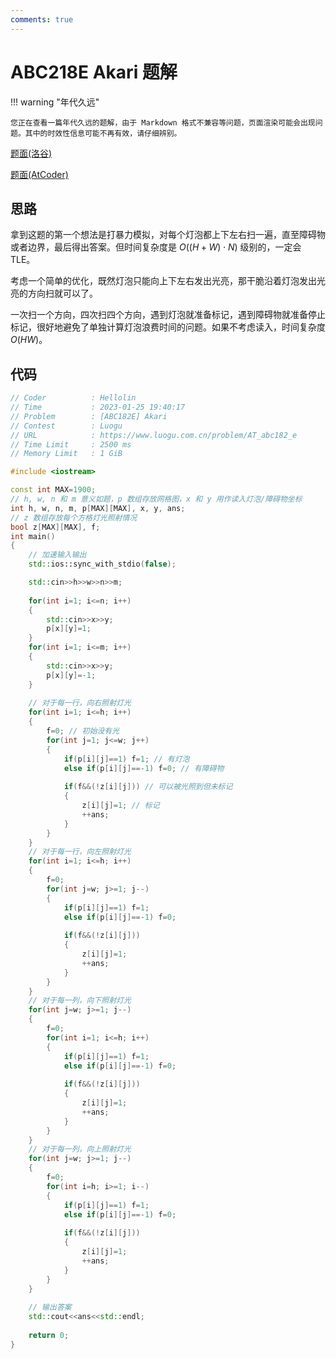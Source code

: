 ```yaml
---
comments: true
---
```


# ABC218E Akari 题解

!!! warning "年代久远"

    您正在查看一篇年代久远的题解，由于 Markdown 格式不兼容等问题，页面渲染可能会出现问题。其中的时效性信息可能不再有效，请仔细辨别。

[题面(洛谷)](https://www.luogu.com.cn/problem/AT_abc182_e)

[题面(AtCoder)](https://atcoder.jp/contests/abc182/tasks/abc182_e)

## 思路

拿到这题的第一个想法是打暴力模拟，对每个灯泡都上下左右扫一遍，直至障碍物或者边界，最后得出答案。但时间复杂度是 $O((H+W)\cdot N)$ 级别的，一定会 TLE。

考虑一个简单的优化，既然灯泡只能向上下左右发出光亮，那干脆沿着灯泡发出光亮的方向扫就可以了。

一次扫一个方向，四次扫四个方向，遇到灯泡就准备标记，遇到障碍物就准备停止标记，很好地避免了单独计算灯泡浪费时间的问题。如果不考虑读入，时间复杂度 $O(HW)$。

## 代码

``` cpp
// Coder          : Hellolin
// Time           : 2023-01-25 19:40:17
// Problem        : [ABC182E] Akari
// Contest        : Luogu
// URL            : https://www.luogu.com.cn/problem/AT_abc182_e
// Time Limit     : 2500 ms
// Memory Limit   : 1 GiB

#include <iostream>

const int MAX=1900;
// h, w, n 和 m 意义如题，p 数组存放网格图，x 和 y 用作读入灯泡/障碍物坐标
int h, w, n, m, p[MAX][MAX], x, y, ans;
// z 数组存放每个方格灯光照射情况
bool z[MAX][MAX], f;
int main()
{
    // 加速输入输出
    std::ios::sync_with_stdio(false);

    std::cin>>h>>w>>n>>m;
    
    for(int i=1; i<=n; i++)
    {
        std::cin>>x>>y;
        p[x][y]=1;
    }
    for(int i=1; i<=m; i++)
    {
        std::cin>>x>>y;
        p[x][y]=-1;
    }
    
    // 对于每一行，向右照射灯光
    for(int i=1; i<=h; i++)
    {
        f=0; // 初始没有光
        for(int j=1; j<=w; j++)
        {
            if(p[i][j]==1) f=1; // 有灯泡
            else if(p[i][j]==-1) f=0; // 有障碍物
            
            if(f&&(!z[i][j])) // 可以被光照到但未标记
            {
                z[i][j]=1; // 标记
                ++ans;
            }
        }
    }
    // 对于每一行，向左照射灯光
    for(int i=1; i<=h; i++)
    {
        f=0;
        for(int j=w; j>=1; j--)
        {
            if(p[i][j]==1) f=1;
            else if(p[i][j]==-1) f=0;
            
            if(f&&(!z[i][j]))
            {
                z[i][j]=1;
                ++ans;
            }
        }
    }
    // 对于每一列，向下照射灯光
    for(int j=w; j>=1; j--)
    {
        f=0;
        for(int i=1; i<=h; i++)
        {
            if(p[i][j]==1) f=1;
            else if(p[i][j]==-1) f=0;
            
            if(f&&(!z[i][j]))
            {
                z[i][j]=1;
                ++ans;
            }
        }
    }
    // 对于每一列，向上照射灯光
    for(int j=w; j>=1; j--)
    {
        f=0;
        for(int i=h; i>=1; i--)
        {
            if(p[i][j]==1) f=1;
            else if(p[i][j]==-1) f=0;
            
            if(f&&(!z[i][j]))
            {
                z[i][j]=1;
                ++ans;
            }
        }
    }
    
    // 输出答案
    std::cout<<ans<<std::endl;
    
    return 0;
}

```
